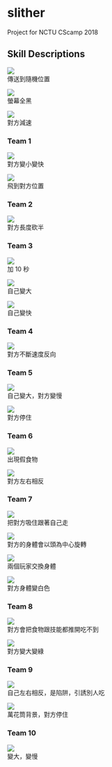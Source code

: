 # slither
Project for NCTU CScamp 2018
  
  
## Skill Descriptions
  
![](https://i.imgur.com/UJcwlAA.png)  
傳送到隨機位置  
  
![](https://i.imgur.com/gh0VO0u.png)  
螢幕全黑  
  
![](https://i.imgur.com/oOOqUGS.png)  
對方減速  
  
### Team 1
![](https://i.imgur.com/VJJy5jh.png)  
對方變小變快  
  
![](https://i.imgur.com/KgTqkFy.png)  
飛到對方位置  
  
### Team 2
![](https://i.imgur.com/uIcMKG6.png)  
對方長度砍半  
  
### Team 3
![](https://i.imgur.com/VkWlO5Z.png)  
加 10 秒  
  
![](https://i.imgur.com/CWn2OUz.png)  
自己變大  
  
![](https://i.imgur.com/EjBXBgt.png)  
自己變快  
  
### Team 4
![](https://i.imgur.com/CUiuEgN.png)  
對方不斷速度反向  
  
### Team 5
![](https://i.imgur.com/cxghthq.png)  
自己變大，對方變慢  
  
![](https://i.imgur.com/T6p1dIl.png)  
對方停住  
  
### Team 6
![](https://i.imgur.com/gRCYsJD.png)  
出現假食物  
  
![](https://i.imgur.com/2lSnykb.png)  
對方左右相反  
  
### Team 7
![](https://i.imgur.com/1LtoImz.png)  
把對方吸住跟著自己走  
  
![](https://i.imgur.com/81AkREv.png)  
對方的身體會以頭為中心旋轉  
  
![](https://i.imgur.com/O4TqblB.png)  
兩個玩家交換身體  
  
![](https://i.imgur.com/tB8iRf8.png)  
對方身體變白色  
  
### Team 8
![](https://i.imgur.com/z4cIiuC.png)  
對方會把食物跟技能都推開吃不到  
  
![](https://i.imgur.com/wzouC6V.png)  
對方變大變綠  
  
### Team 9
![](https://i.imgur.com/mXkRkqd.png)  
自己左右相反，是陷阱，引誘別人吃  
  
![](https://i.imgur.com/CFyRU4m.png)  
萬花筒背景，對方停住  
  
### Team 10
![](https://i.imgur.com/e411mKB.png)  
變大，變慢  
